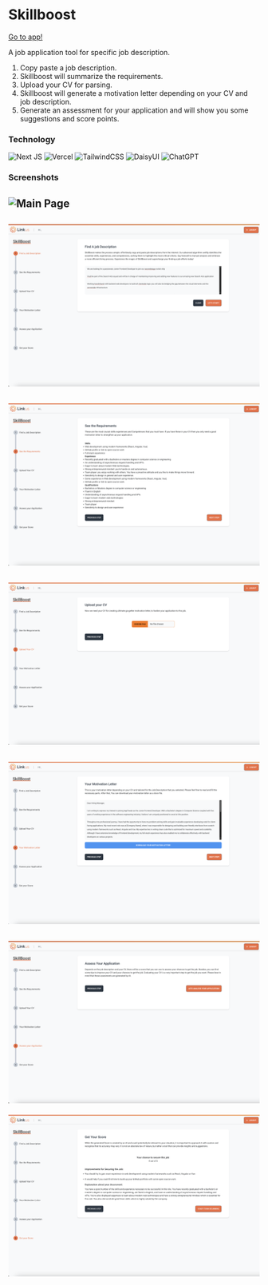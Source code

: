 # Skillboost

[Go to app!](https://skillboost.vercel.app/)

A job application tool for specific job description.

1. Copy paste a job description.
2. Skillboost will summarize the requirements.
3. Upload your CV for parsing.
4. Skillboost will generate a motivation letter depending on your CV and job description.
5. Generate an assessment for your application and will show you some suggestions and score points.


### Technology

![Next JS](https://img.shields.io/badge/Next-black?style=for-the-badge&logo=next.js&logoColor=white) ![Vercel](https://img.shields.io/badge/vercel-%23000000.svg?style=for-the-badge&logo=vercel&logoColor=white) ![TailwindCSS](https://img.shields.io/badge/tailwindcss-%2338B2AC.svg?style=for-the-badge&logo=tailwind-css&logoColor=white) ![DaisyUI](https://img.shields.io/badge/daisyui-5A0EF8?style=for-the-badge&logo=daisyui&logoColor=white)  ![ChatGPT](https://img.shields.io/badge/chatGPT-74aa9c?style=for-the-badge&logo=openai&logoColor=white) 


### Screenshots
![Main Page](readme/1.png)
---
![First Step](readme/2.png)
---
![Second Step](readme/3.png)
--- 
![Third Step](readme/4.png)
---
![Fourth Step](readme/5.png)
---
![Fifth Step](readme/6.png)
---
![Sixth Step](readme/7.png)
